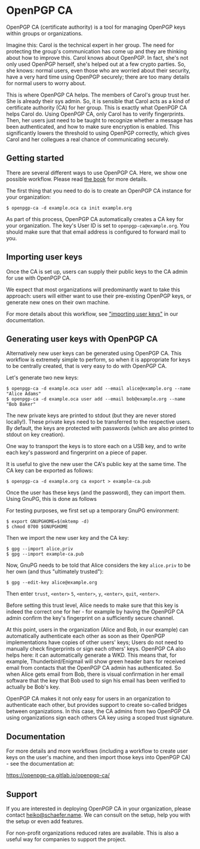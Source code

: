 <!--
SPDX-FileCopyrightText: 2019-2020 Heiko Schaefer <heiko@schaefer.name>
SPDX-License-Identifier: GPL-3.0-or-later
-->

# OpenPGP CA

OpenPGP CA (certificate authority) is a tool for managing OpenPGP keys
within groups or organizations.

Imagine this:  Carol is the technical expert in her group.  The need for
protecting the group's communication has come up and they are thinking
about how to improve this.
Carol knows about OpenPGP.  In fact, she's not only used OpenPGP herself,
she's helped out at a few crypto parties.  So, she knows: normal users,
even those who are worried about their security, have a very hard time
using OpenPGP securely; there are too many details for normal users to
worry about.

This is where OpenPGP CA helps.  The members of Carol's group trust her.
She is already their sys admin.  So, it is sensible that Carol acts as a
kind of certificate authority (CA) for her group.  This is exactly what
OpenPGP CA helps Carol do.  Using OpenPGP CA, only Carol has to verify
fingerprints.  Then, her users just need to be taught to recognize whether
a message has been authenticated, and how to make sure 
encryption is enabled.  This significantly lowers the threshold to using
OpenPGP correctly, which gives Carol and her collegues a real chance of
communicating securely.


## Getting started

There are several different ways to use OpenPGP CA.  Here, we show one
possible workflow.
Please read [the book](https://openpgp-ca.gitlab.io/openpgp-ca/) for more
details.

The first thing that you need to do is to create an OpenPGP CA instance
for your organization:

```
$ openpgp-ca -d example.oca ca init example.org 
```

As part of this process, OpenPGP CA automatically creates a CA key for
your organization.  The key's User ID is set to `openpgp-ca@example.org`.
You should make sure that that email address is configured to forward
mail to you.


## Importing user keys

Once the CA is set up, users can supply their public keys to the CA admin
for use with OpenPGP CA.
 
We expect that most organizations will predominantly want to take this
approach: users will either want to use their pre-existing OpenPGP keys, or
generate new ones on their own machine.

For more details about this workflow, see
["importing user keys"](https://openpgp-ca.gitlab.io/openpgp-ca/keys-import.html)
in our documentation. 


## Generating user keys with OpenPGP CA

Alternatively new user keys can be generated using OpenPGP CA.
This workflow is extremely simple to perform, so when it is appropriate for
keys to be centrally created, that is very easy to do with OpenPGP CA.

Let's generate two new keys:

```
$ openpgp-ca -d example.oca user add --email alice@example.org --name "Alice Adams"
$ openpgp-ca -d example.oca user add --email bob@example.org --name "Bob Baker"
```

The new private keys are printed to stdout (but they are never stored
locally!).
These private keys need to be transferred to the respective users. By
default, the keys are protected with passwords (which are also printed to
stdout on key creation).

One way to transport the keys is to store each on a USB key, and to write
each key's password and fingerprint on a piece of paper.

It is useful to give the new user the CA's public key at the same
time.  The CA key can be exported as follows:

```
$ openpgp-ca -d example.org ca export > example-ca.pub
```

Once the user has these keys (and the password), they can import them.
Using GnuPG, this is done as follows
 
For testing purposes, we first set up a temporary GnuPG environment:

```
$ export GNUPGHOME=$(mktemp -d)
$ chmod 0700 $GNUPGHOME
```

Then we import the new user key and the CA key:

```
$ gpg --import alice.priv
$ gpg --import example-ca.pub
```

Now, GnuPG needs to be told that Alice considers the key `alice.priv`
to be her own (and thus "ultimately trusted"):

```
$ gpg --edit-key alice@example.org
```

Then enter `trust`, `<enter>` `5`, `<enter>`, `y`, `<enter>`, `quit`,
`<enter>`.

Before setting this trust level, Alice needs to make sure that this key is
indeed the correct one for her - for example by having the OpenPGP CA admin
confirm the key's fingerprint on a sufficiently secure channel.

At this point, users in the organization (Alice and Bob, in our example) can
automatically authenticate each other as soon as their
OpenPGP implementations have copies of other users' keys;
Users do not need to manually check fingerprints or sign each others' keys.
OpenPGP CA also helps here: it can automatically generate a WKD.
This means that, for example, Thunderbird/Enigmail will show green header
bars for received email from contacts that the OpenPGP CA admin has
authenticated.  So when Alice gets email from Bob, there is visual
confirmation in her email software that the key that Bob used to sign his
email has been verified to actually be Bob's key.

OpenPGP CA makes it not only easy for users in an organization to
authenticate each other, but provides support to create so-called bridges
between organizations.  In this case, the CA admins from two OpenPGP CA
using organizations sign each others CA key using a scoped trust signature.


## Documentation

For more details and more workflows (including a workflow to create user keys
on the user's machine, and then import those keys into OpenPGP CA) - see the
documentation at:

https://openpgp-ca.gitlab.io/openpgp-ca/


## Support

If you are interested in deploying OpenPGP CA in your organization, please
contact <heiko@schaefer.name>. We can consult on the setup, help you with
the setup or even add features.

For non-profit organizations reduced rates are available.  This is also a
useful way for companies to support the project.
